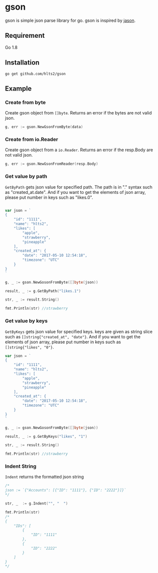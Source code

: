 # gson
gson is simple json parse library for go.
gson is inspired by [jason](https://github.com/antonholmquist/jason).

## Requirement
Go 1.8

## Installation
```shell
go get github.com/hlts2/gson
```
## Example

### Create from byte

Create gson object from `[]byte`. Returns an error if the bytes are not valid json.

```go
g, err := gson.NewGsonFromByte(data)
```

### Create from io.Reader

Create gson object from a `io.Reader`. Returns an error if the resp.Body are not valid json.

```go
g, err := gson.NewGsonFromReader(resp.Body)
```

### Get value by path

`GetByPath` gets json value for specified path. The path is in "." syntax such as "created_at.date". And if you want to get the elements of json array, please put number in keys such as "likes.0".

```go

var json = `
{
    "id": "1111",
    "name": "hlts2",
    "likes": [
        "apple",
        "strawberry",
        "pineapple"
    ],
    "created_at": {
        "date": "2017-05-10 12:54:18",
        "timezone": "UTC"
    }
}
`

g, _ := gson.NewGosonFromByte([]byte(json))

result, _ := g.GetByPath("likes.1")

str, _ := result.String()

fmt.Println(str) //strawberry

```

### Get value by keys

`GetByKeys` gets json value for specified keys. keys are given as string slice such as `[]string{"created_at", "date"}`. And if you want to get the elements of json array, please put number in keys such as `[]string{"likes", "0"}`.

```go
var json = `
{
    "id": "1111",
    "name": "hlts2",
    "likes": [
        "apple",
        "strawberry",
        "pineapple"
    ],
    "created_at": {
        "date": "2017-05-10 12:54:18",
        "timezone": "UTC"
    }
}
`

g, _ := gson.NewGosonFromByte([]byte(json))

result, _ := g.GetByKeys("likes", "1")

str, _ := result.String()

fmt.Println(str) //strawberry

```

### Indent String

`Indent` returns the formatted json string

```go
/*
json := `{"Accounts": [{"ID": "1111"}, {"ID": "2222"}]}`
*/

str, _  := g.Indent("", "  ")

fmt.Println(str)
/*
{
    "IDs": [
        {
            "ID": "1111"
        },
        {
            "ID": "2222"
        }
    ]
}
*/
```
